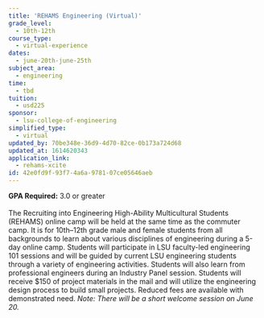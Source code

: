 ```yaml
---
title: 'REHAMS Engineering (Virtual)'
grade_level:
  - 10th-12th
course_type:
  - virtual-experience
dates:
  - june-20th-june-25th
subject_area:
  - engineering
time:
  - tbd
tuition:
  - usd225
sponsor:
  - lsu-college-of-engineering
simplified_type:
  - virtual
updated_by: 70be348e-36d9-4d70-82ce-0b173a724d68
updated_at: 1614620343
application_link:
  - rehams-xcite
id: 42e0fd9f-93f7-4a6a-9781-07ce05646aeb
---
```

<b>GPA Required:</b> 3.0 or greater<br><br>
The Recruiting into Engineering High-Ability Multicultural Students (REHAMS) online camp will be held at the same time as the commuter camp. It is for 10th–12th grade male and female students from all backgrounds to learn about various disciplines of engineering during a 5-day online camp. Students will participate in LSU faculty-led engineering 101 sessions and will be guided by current LSU engineering students through a variety of engineering activities. Students will also learn from professional engineers during an Industry Panel session. Students will receive $150 of project materials in the mail and will utilize the engineering design process to build small projects. Reduced fees are available with demonstrated need. <i>Note: There will be a short welcome session on June 20.</i>